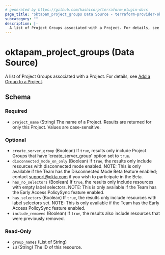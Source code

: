 ```yaml
---
# generated by https://github.com/hashicorp/terraform-plugin-docs
page_title: "oktapam_project_groups Data Source - terraform-provider-oktapam"
subcategory: ""
description: |-
  A list of Project Groups associated with a Project. For details, see Add a Group to a Project https://help.okta.com/asa/en-us/Content/Topics/Adv_Server_Access/docs/setup/add-a-group-to-project.htm.
---
```


# oktapam_project_groups (Data Source)

A list of Project Groups associated with a Project. For details, see [Add a Group to a Project](https://help.okta.com/asa/en-us/Content/Topics/Adv_Server_Access/docs/setup/add-a-group-to-project.htm).



<!-- schema generated by tfplugindocs -->
## Schema

### Required

- `project_name` (String) The name of a Project. Results are returned for only this Project. Values are case-sensitive.

### Optional

- `create_server_group` (Boolean) If `true`, results only include Project Groups that have 'create_server_group' option set to `true`.
- `disconnected_mode_on_only` (Boolean) If `true`, the results only include resources with disconnected mode enabled. NOTE: This is only available if the Team has the Disconnected Mode Beta feature enabled; contact support@okta.com if you wish to participate in the Beta.
- `has_no_selectors` (Boolean) If `true`, the results only include resources with empty label selectors. NOTE: This is only available if the Team has the Early Access PolicySync feature enabled.
- `has_selectors` (Boolean) If `true`, the results only include resources with label selectors set. NOTE: This is only available if the Team has the Early Access PolicySync feature enabled.
- `include_removed` (Boolean) If `true`, the results also include resources that were previously removed.

### Read-Only

- `group_names` (List of String)
- `id` (String) The ID of this resource.


